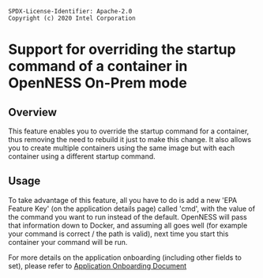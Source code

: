 ```text
SPDX-License-Identifier: Apache-2.0
Copyright (c) 2020 Intel Corporation
```

# Support for overriding the startup command of a container in OpenNESS On-Prem mode

## Overview

This feature enables you to override the startup command for a container, thus removing the need to rebuild it just to make this change.
It also allows you to create multiple containers using the same image but with each container using a different startup command.

## Usage
To take advantage of this feature, all you have to do is add a new 'EPA Feature Key' (on the application details page) called 'cmd',
with the value of the command you want to run instead of the default. OpenNESS will pass that information down to Docker, and assuming all goes well (for example your command is correct / the path is valid), next time you start this container your command will be run.

For more details on the application onboarding (including other fields to set), please refer to 
[Application Onboarding Document](https://github.com/otcshare/specs/blob/master/doc/applications-onboard/on-premises-applications-onboarding.md) 
